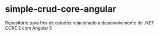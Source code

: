 # simple-crud-core-angular
Repositório para fins de estudos relacionado a desenvolvimento de .NET CORE 2 com Angular 5
